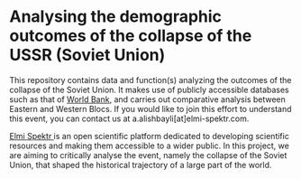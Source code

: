 # Analysing the demographic outcomes of the collapse of the USSR (Soviet Union)

<p>This repository contains data and function(s) analyzing the outcomes of the collapse of the Soviet Union. It makes use of publicly accessible databases such as that of <a href = "https://data.worldbank.org/">World Bank</a>, and carries out comparative analysis between Eastern and Western Blocs. If you would like to join this effort to understand this event, you can contact us at a.alishbayli[at]elmi-spektr.com. </p>

<p> <a href = "https://elmi-spektr.com/">Elmi Spektr </a> is an open scientific platform dedicated to developing scientific resources and making them accessible to a wider public. In this project, we are aiming to critically analyse the event, namely the collapse of the Soviet Union, that shaped the historical trajectory of a large part of the world.
